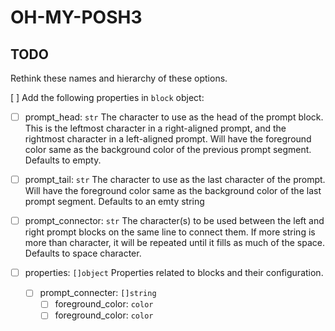 # OH-MY-POSH3

<link rel="stylesheet" href="https://www.nerdfonts.com/assets/css/combo.css">
<!--Add `Nerd Fonts` icons with <i> tag-->

<!--This stylesheet is messing with the font though-->

## TODO

Rethink these names and hierarchy of these options.

[ ] Add the following properties in `block` object:

- [ ] prompt_head: `str` The character to use as the head of the prompt block.
  This is the leftmost character in a right-aligned prompt,
  and the rightmost character in a left-aligned prompt.
  Will have the foreground color same as the background color of the previous prompt segment.
  Defaults to empty.

- [ ] prompt_tail: `str` The character to use as the last character of the prompt.
  Will have the foreground color same as the background color of the last prompt segment.
  Defaults to an emty string

- [ ] prompt_connector: `str` The character(s) to be used between the left and right prompt
  blocks on the same line to connect them.
  If more string is more than character, it will be repeated until it fills
  as much of the space.
  Defaults to space character.

- [ ] properties: `[]object` Properties related to blocks and their configuration.
  - [ ] prompt_connecter: `[]string`
    - [ ] foreground_color: `color`
    - [ ] foreground_color: `color`
